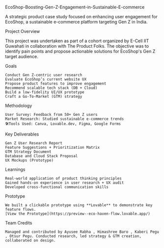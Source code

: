 EcoShop-Boosting-Gen-Z-Engagement-in-Sustainable-E-commerce

A strategic product case study focused on enhancing user engagement for EcoShop, a sustainable e-commerce platform targeting Gen Z in India.

Project Overview

This project was undertaken as part of a cohort organized by E-Cell IIT Guwahati in collaboration with The Product Folks. The objective was to identify pain points and propose actionable solutions for EcoShop's Gen Z target audience.

Goals

    Conduct Gen Z-centric user research
    Evaluate EcoShop’s current website UX
    Propose product features to improve engagement
    Recommend scalable tech stack (DB + Cloud)
    Build a low-fidelity UI/UX prototype
    Craft a Go-To-Market (GTM) strategy

Methodology

    User Survey: Feedback from 50+ Gen Z users
    Market Research: Studied sustainable e-commerce trends
    🛠Tools Used: Canva, Lovable.dev, Figma, Google Forms

Key Deliverables

    Gen Z User Research Report
    Feature Suggestions + Prioritization Matrix
    GTM Strategy Document
    Database and Cloud Stack Proposal
    UX Mockups (Prototype)

Learnings

    Real-world application of product thinking principles
    Gained hands-on experience in user research + UX audit
    Developed cross-functional communication skills

Prototype

    We built a clickable prototype using **Lovable** to demonstrate key feature flows.
    [View the Prototype](https://preview--eco-haven-flow.lovable.app/)
    

Team Credits

    Managed and contributed by Ayusee Rabha , Himashree Baro , Kaberi Pegu , Otsur Pegu. Conducted research, led strategy & GTM creation, collaborated on design.
